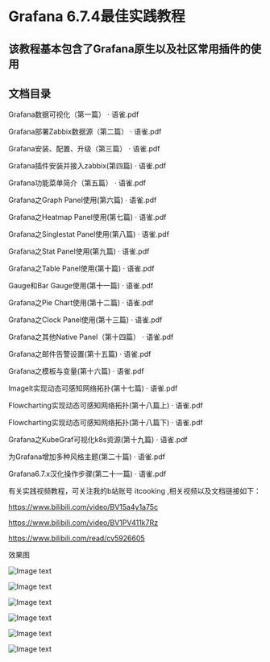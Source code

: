 # Grafana 6.7.4最佳实践教程

## 该教程基本包含了Grafana原生以及社区常用插件的使用

## 文档目录

Grafana数据可视化（第一篇） · 语雀.pdf

Grafana部署Zabbix数据源（第二篇） · 语雀.pdf

Grafana安装、配置、升级（第三篇） · 语雀.pdf

Grafana插件安装并接入zabbix(第四篇) · 语雀.pdf

Grafana功能菜单简介（第五篇） · 语雀.pdf

Grafana之Graph Panel使用(第六篇) · 语雀.pdf

Grafana之Heatmap Panel使用(第七篇) · 语雀.pdf

Grafana之Singlestat Panel使用(第八篇) · 语雀.pdf

Grafana之Stat Panel使用(第九篇) · 语雀.pdf

Grafana之Table Panel使用(第十篇) · 语雀.pdf

Gauge和Bar Gauge使用(第十一篇) · 语雀.pdf

Grafana之Pie Chart使用(第十二篇) · 语雀.pdf

Grafana之Clock Panel使用(第十三篇) · 语雀.pdf

Grafana之其他Native Panel（第十四篇） · 语雀.pdf

Grafana之邮件告警设置(第十五篇) · 语雀.pdf

Grafana之模板与变量(第十六篇) · 语雀.pdf

ImageIt实现动态可感知网络拓扑(第十七篇) · 语雀.pdf

Flowcharting实现动态可感知网络拓扑(第十八篇上) · 语雀.pdf

Flowcharting实现动态可感知网络拓扑(第十八篇下) · 语雀.pdf

Grafana之KubeGraf可视化k8s资源(第十九篇) · 语雀.pdf

为Grafana增加多种风格主题(第二十篇) · 语雀.pdf

Grafana6.7.x汉化操作步骤(第二十一篇) · 语雀.pdf



有关实践视频教程，可关注我的b站账号 itcooking ,相关视频以及文档链接如下：

https://www.bilibili.com/video/BV15a4y1a75c

https://www.bilibili.com/video/BV1PV411k7Rz

https://www.bilibili.com/read/cv5926605



效果图

![Image text](https://raw.githubusercontent.com/tghfly/grafana-manual/master/images/d01.png)

![Image text](https://raw.githubusercontent.com/tghfly/grafana-manual/master/images/d02.png)

![Image text](https://raw.githubusercontent.com/tghfly/grafana-manual/master/images/d03.png)

![Image text](https://raw.githubusercontent.com/tghfly/grafana-manual/master/images/d04.png)

![Image text](https://raw.githubusercontent.com/tghfly/grafana-manual/master/images/d05.png)

![Image text](https://raw.githubusercontent.com/tghfly/grafana-manual/master/images/d06.png)
